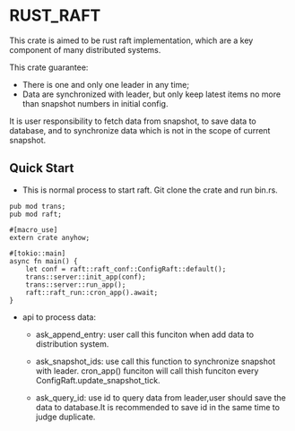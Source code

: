 # RUST_RAFT
This crate is aimed to be rust raft  implementation, which are  a key component of many distributed systems. 

This crate guarantee:
- There is one and only one leader in any time;
- Data are synchronized with leader, but only keep latest items no more than snapshot numbers in initial config.
 
 It is user responsibility to fetch data from snapshot, to save data to database, and to synchronize data  which is not in the scope of current snapshot.


  ## Quick Start 
  - This is normal process to start raft.
  Git clone the crate and run bin.rs.
```
pub mod trans;
pub mod raft;

#[macro_use]
extern crate anyhow;

#[tokio::main]
async fn main() {
    let conf = raft::raft_conf::ConfigRaft::default();
    trans::server::init_app(conf);
    trans::server::run_app();
    raft::raft_run::cron_app().await;
}

```
 - api to process data:
 
    - ask_append_entry: user call this funciton when add data to distribution system.
    
    - ask_snapshot_ids: use call this function to synchronize snapshot with leader. cron_app() funciton will call thish funciton every ConfigRaft.update_snapshot_tick.
    
    - ask_query_id: use id to query data from leader,user should save the data to database.It is recommended to save id in the same time to judge duplicate.